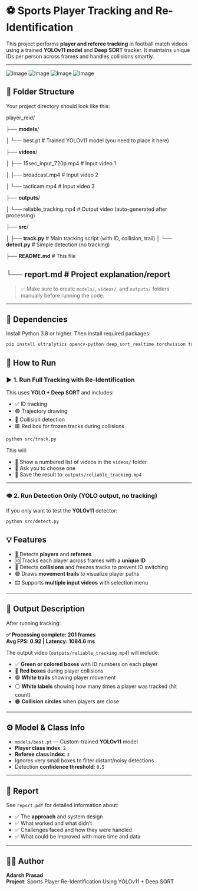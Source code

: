 # ⚽ Sports Player Tracking and Re-Identification

This project performs **player and referee tracking** in football match videos using a trained **YOLOv11 model** and **Deep SORT** tracker. It maintains unique IDs per person across frames and handles collisions smartly.

---

![Image](https://github.com/user-attachments/assets/6a234593-2962-4784-bcbc-b2bd73c7fb06)
![Image](https://github.com/user-attachments/assets/6fe54341-c976-4ac2-aee9-b4333f30d1c0)
![Image](https://github.com/user-attachments/assets/2c3f491b-4b36-47fb-ac72-dd215ee36d7c)
![Image](https://github.com/user-attachments/assets/6b52aaa9-6fe4-4334-945f-e71dc0b52d51)


## 📁 Folder Structure

Your project directory should look like this:

player_reid/

├── **models**/

│ └── best.pt # Trained YOLOv11 model (you need to place it here)

├── **videos**/

│ ├── 15sec_input_720p.mp4 # Input video 1

│ ├── broadcast.mp4 # Input video 2

│ └── tacticam.mp4 # Input video 3


├── **outputs**/

│ └── reliable_tracking.mp4 # Output video (auto-generated after processing)


├── **src**/

│ 
├── **track.py** # Main tracking script (with ID, collision, trail)
│ 
└── **detect.py** # Simple detection (no tracking)


├── **README.md** # This file

└── **report.md** # Project explanation/report
---


> ✅ Make sure to create `models/`, `videos/`, and `outputs/` folders manually before running the code.

---

## 🧩 Dependencies

Install Python 3.8 or higher. Then install required packages:

```bash
pip install ultralytics opencv-python deep_sort_realtime torchvision torch
```

## 🚀 How to Run

### ▶️ 1. Run Full Tracking with Re-Identification

This uses **YOLO + Deep SORT** and includes:

- ✅ ID tracking  
- 🟢 Trajectory drawing  
- 🔴 Collision detection  
- 🟥 Red box for frozen tracks during collisions  

```bash
python src/track.py
```

This will:

- 📂 Show a numbered list of videos in the `videos/` folder  
- 🔢 Ask you to choose one  
- 💾 Save the result to: `outputs/reliable_tracking.mp4`

---

### 👁️ 2. Run Detection Only (YOLO output, no tracking)

If you only want to test the **YOLOv11** detector:

```bash
python src/detect.py
```

## 💡 Features

- 🎯 Detects **players** and **referees**
- 🆔 Tracks each player across frames with a **unique ID**
- 🔄 Detects **collisions** and freezes tracks to prevent ID switching
- 🟢 Draws **movement trails** to visualize player paths
- 🎞️ Supports **multiple input videos** with selection menu

---

## 🎥 Output Description

After running tracking:

**✅ Processing complete: 201 frames**  
**Avg FPS: 0.92 | Latency: 1084.6 ms**


The output video (`outputs/reliable_tracking.mp4`) will include:

- ✅ **Green or colored boxes** with ID numbers on each player
- 🔴 **Red boxes** during player collisions
- 🟢 **White trails** showing player movement
- ⚪ **White labels** showing how many times a player was tracked (hit count)
- 🟠 **Collision circles** when players are close

---

## ⚙️ Model & Class Info

- `models/best.pt` — Custom-trained **YOLOv11** model
- **Player class index**: `2`
- **Referee class index**: `3`
- Ignores very small boxes to filter distant/noisy detections
- Detection **confidence threshold**: `0.5`

---

## 📄 Report

See `report.pdf` for detailed information about:

- ✅ The **approach** and system design
- ✅ What worked and what didn’t
- ✅ Challenges faced and how they were handled
- ✅ What could be improved with more time and data

---

## 👨‍💻 Author

**Adarsh Prasad**  
**Project**: Sports Player Re-Identification Using YOLOv11 + Deep SORT

